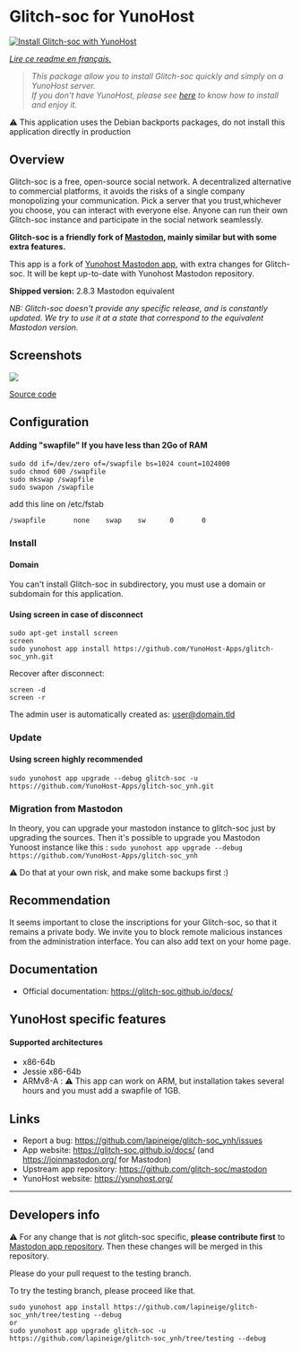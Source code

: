 # Glitch-soc for YunoHost
  
[![Install Glitch-soc with YunoHost](https://install-app.yunohost.org/install-with-yunohost.png)](https://install-app.yunohost.org/?app=glitch-soc)

*[Lire ce readme en français.](./README_fr.md)*

> *This package allow you to install Glitch-soc quickly and simply on a YunoHost server.  
If you don't have YunoHost, please see [here](https://yunohost.org/#/install) to know how to install and enjoy it.*

:warning: This application uses the Debian backports packages, do not install this application directly in production

## Overview
Glitch-soc is a free, open-source social network. A decentralized alternative to commercial platforms, it avoids the risks of a single company monopolizing your communication. Pick a server that you trust,whichever you choose, you can interact with everyone else. Anyone can run their own Glitch-soc instance and participate in the social network seamlessly.

**Glitch-soc is a friendly fork of [Mastodon](https://joinmastodon.org/), mainly similar but with some extra features.**

This app is a fork of [Yunohost Mastodon app](https://github.com/YunoHost-Apps/mastodon_ynh), with extra changes for Glitch-soc. It will be kept up-to-date with Yunohost Mastodon repository.

**Shipped version:** 2.8.3 Mastodon equivalent

*NB: Glitch-soc doesn't provide any specific release, and is constantly updated. We try to use it at a state that correspond to the equivalent Mastodon version.*

## Screenshots

![](https://framalibre.org/sites/default/files/mastodon.png)

[Source code](https://github.com/glitch-soc/mastodon/)

## Configuration

#### Adding "swapfile" If you have less than 2Go of RAM
```
sudo dd if=/dev/zero of=/swapfile bs=1024 count=1024000
sudo chmod 600 /swapfile
sudo mkswap /swapfile
sudo swapon /swapfile
```
add this line on /etc/fstab
```
/swapfile       none    swap    sw      0       0
```

### Install

#### Domain

You can't install Glitch-soc in subdirectory, you must use a domain or subdomain for this application.

#### Using __screen__ in case of disconnect
```
sudo apt-get install screen
screen
sudo yunohost app install https://github.com/YunoHost-Apps/glitch-soc_ynh.git
```
Recover after disconnect:
```
screen -d
screen -r
```
The admin user is automatically created as: user@domain.tld

### Update
#### Using __screen__ highly recommended

`sudo yunohost app upgrade --debug glitch-soc -u https://github.com/YunoHost-Apps/glitch-soc_ynh.git`

### Migration from Mastodon

In theory, you can upgrade your mastodon instance to glitch-soc just by upgrading the sources. Then it's possible to upgrade you Mastodon Yunoost instance like this :
`sudo yunohost app upgrade --debug https://github.com/YunoHost-Apps/glitch-soc_ynh`

:warning: Do that at your own risk, and make some backups first :)

## Recommendation

It seems important to close the inscriptions for your Glitch-soc, so that it remains a private body. We invite you to block remote malicious instances from the administration interface. You can also add text on your home page.

## Documentation

 * Official documentation: https://glitch-soc.github.io/docs/

## YunoHost specific features

#### Supported architectures

* x86-64b
* Jessie x86-64b
* ARMv8-A : :warning: This app can work on ARM, but installation takes several hours and you must add a swapfile of 1GB.


## Links

 * Report a bug: https://github.com/lapineige/glitch-soc_ynh/issues
 * App website: https://glitch-soc.github.io/docs/ (and https://joinmastodon.org/ for Mastodon)
 * Upstream app repository: https://github.com/glitch-soc/mastodon
 * YunoHost website: https://yunohost.org/

---

Developers info
----------------

:warning: For any change that is *not* glitch-soc specific, **please contribute first** to [Mastodon app repository](https://github.com/YunoHost-Apps/mastodon_ynh). Then these changes will be merged in this repository.

Please do your pull request to the testing branch.

To try the testing branch, please proceed like that.
```
sudo yunohost app install https://github.com/lapineige/glitch-soc_ynh/tree/testing --debug
or
sudo yunohost app upgrade glitch-soc -u https://github.com/lapineige/glitch-soc_ynh/tree/testing --debug
```
